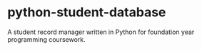 # python-student-database
A student record manager written in Python for foundation year programming coursework.
